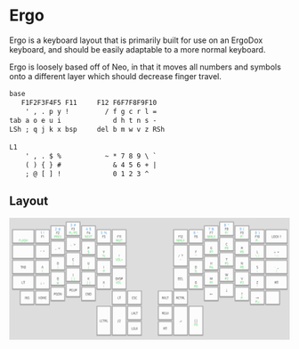Ergo
====

Ergo is a keyboard layout that is primarily built for use on an ErgoDox
keyboard, and should be easily adaptable to a more normal keyboard.

Ergo is loosely based off of Neo, in that it moves all numbers and symbols onto
a different layer which should decrease finger travel.


```
base
   F1F2F3F4F5 F11     F12 F6F7F8F9F10
    ' , . p y !         / f g c r l =
tab a o e u i             d h t n s -
LSh ; q j k x bsp     del b m w v z RSh

L1
    ' , . $ %           ~ * 7 8 9 \ `
    ( ) { } #             & 4 5 6 + |
    ; @ [ ] !             0 1 2 3 ^ 
```

## Layout

![Ergo Layout](layout.png)
